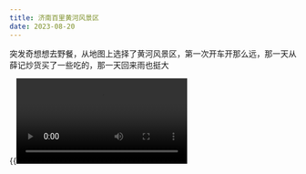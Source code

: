 ```yaml
---
title: 济南百里黄河风景区
date: 2023-08-20
---
```


突发奇想想去野餐，从地图上选择了黄河风景区，第一次开车开那么远，那一天从薛记炒货买了一些吃的，那一天回来雨也挺大

{{<video src="my_video.mp4" controls="yes" >}}